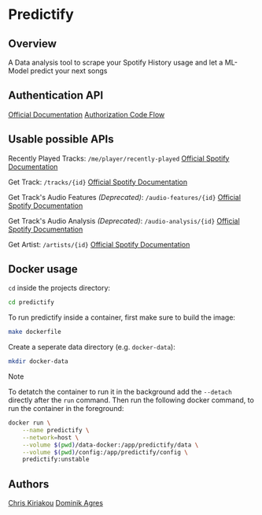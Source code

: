 # Predictify

## Overview

A Data analysis tool to scrape your Spotify History usage and let a ML-Model predict your next songs

## Authentication API

[Official Documentation](https://developer.spotify.com/documentation/web-api/tutorials/getting-started)
[Authorization Code Flow](https://developer.spotify.com/documentation/web-api/tutorials/code-flow)

## Usable possible APIs

Recently Played Tracks: `/me/player/recently-played` [Official Spotify Documentation](https://developer.spotify.com/documentation/web-api/reference/get-recently-played)

Get Track: `/tracks/{id}` [Official Spotify Documentation](https://developer.spotify.com/documentation/web-api/reference/get-track)

Get Track's Audio Features _(Deprecated)_: `/audio-features/{id}` [Official Spotify Documentation](https://developer.spotify.com/documentation/web-api/reference/get-audio-features)

Get Track's Audio Analysis _(Deprecated)_: `/audio-analysis/{id}` [Official Spotify Documentation](https://developer.spotify.com/documentation/web-api/reference/get-audio-analysis)

Get Artist: `/artists/{id}` [Official Spotify Documentation](https://developer.spotify.com/documentation/web-api/reference/get-an-artist)

## Docker usage

`cd` inside the projects directory:
```sh
cd predictify
```
To run predictify inside a container, first make sure to build the image:
```sh
make dockerfile
```
Create a seperate data directory (e.g. `docker-data`):
```sh
mkdir docker-data
```
> [!NOTE]  
> To detatch the container to run it in the background add the `--detach` directly after the `run` command.
Then run the following docker command, to run the container in the foreground:
```sh
docker run \
    --name predictify \
    --network=host \
    --volume $(pwd)/data-docker:/app/predictify/data \
    --volume $(pwd)/config:/app/predictify/config \
    predictify:unstable
```

## Authors

[Chris Kiriakou](https://github.com/ckiri)
[Dominik Agres](https://github.com/agresdominik)
